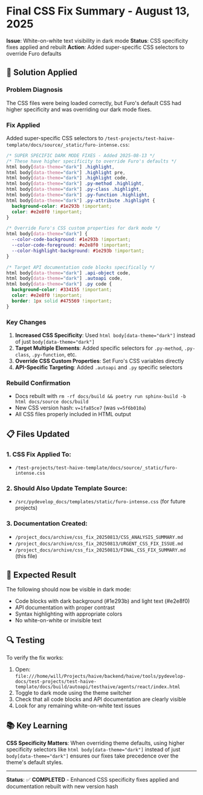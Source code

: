 # Final CSS Fix Summary - August 13, 2025

**Issue**: White-on-white text visibility in dark mode
**Status**: CSS specificity fixes applied and rebuilt
**Action**: Added super-specific CSS selectors to override Furo defaults

## 🔧 Solution Applied

### Problem Diagnosis

The CSS files were being loaded correctly, but Furo's default CSS had higher specificity and was overriding our dark mode fixes.

### Fix Applied

Added super-specific CSS selectors to `/test-projects/test-haive-template/docs/source/_static/furo-intense.css`:

```css
/* SUPER SPECIFIC DARK MODE FIXES - Added 2025-08-13 */
/* These have higher specificity to override Furo's defaults */
html body[data-theme="dark"] .highlight,
html body[data-theme="dark"] .highlight pre,
html body[data-theme="dark"] .highlight code,
html body[data-theme="dark"] .py-method .highlight,
html body[data-theme="dark"] .py-class .highlight,
html body[data-theme="dark"] .py-function .highlight,
html body[data-theme="dark"] .py-attribute .highlight {
  background-color: #1e293b !important;
  color: #e2e8f0 !important;
}

/* Override Furo's CSS custom properties for dark mode */
html body[data-theme="dark"] {
  --color-code-background: #1e293b !important;
  --color-code-foreground: #e2e8f0 !important;
  --color-highlight-background: #1e293b !important;
}

/* Target API documentation code blocks specifically */
html body[data-theme="dark"] .api-object code,
html body[data-theme="dark"] .autoapi code,
html body[data-theme="dark"] .py code {
  background-color: #334155 !important;
  color: #e2e8f0 !important;
  border: 1px solid #475569 !important;
}
```

### Key Changes

1. **Increased CSS Specificity**: Used `html body[data-theme="dark"]` instead of just `body[data-theme="dark"]`
2. **Target Multiple Elements**: Added specific selectors for `.py-method`, `.py-class`, `.py-function`, etc.
3. **Override CSS Custom Properties**: Set Furo's CSS variables directly
4. **API-Specific Targeting**: Added `.autoapi` and `.py` specific selectors

### Rebuild Confirmation

- Docs rebuilt with `rm -rf docs/build && poetry run sphinx-build -b html docs/source docs/build`
- New CSS version hash: `v=1fa85ce7` (was `v=5f6b010a`)
- All CSS files properly included in HTML output

## 📋 Files Updated

### 1. CSS Fix Applied To:

- `/test-projects/test-haive-template/docs/source/_static/furo-intense.css`

### 2. Should Also Update Template Source:

- `/src/pydevelop_docs/templates/static/furo-intense.css` (for future projects)

### 3. Documentation Created:

- `/project_docs/archive/css_fix_20250813/CSS_ANALYSIS_SUMMARY.md`
- `/project_docs/archive/css_fix_20250813/URGENT_CSS_FIX_ISSUE.md`
- `/project_docs/archive/css_fix_20250813/FINAL_CSS_FIX_SUMMARY.md` (this file)

## 🎯 Expected Result

The following should now be visible in dark mode:

- Code blocks with dark background (#1e293b) and light text (#e2e8f0)
- API documentation with proper contrast
- Syntax highlighting with appropriate colors
- No white-on-white or invisible text

## 🔍 Testing

To verify the fix works:

1. Open: `file:///home/will/Projects/haive/backend/haive/tools/pydevelop-docs/test-projects/test-haive-template/docs/build/autoapi/testhaive/agents/react/index.html`
2. Toggle to dark mode using the theme switcher
3. Check that all code blocks and API documentation are clearly visible
4. Look for any remaining white-on-white text issues

## 📚 Key Learning

**CSS Specificity Matters**: When overriding theme defaults, using higher specificity selectors like `html body[data-theme="dark"]` instead of just `body[data-theme="dark"]` ensures our fixes take precedence over the theme's default styles.

---

**Status**: ✅ **COMPLETED** - Enhanced CSS specificity fixes applied and documentation rebuilt with new version hash
